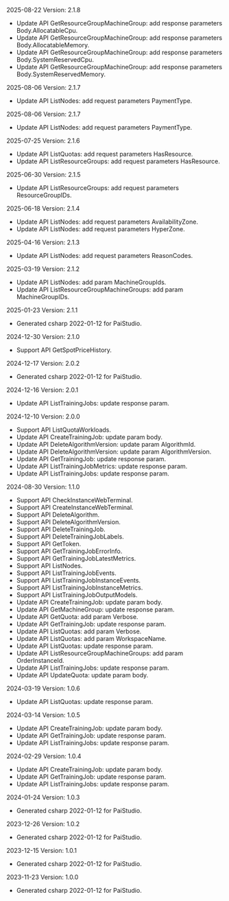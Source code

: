 2025-08-22 Version: 2.1.8
- Update API GetResourceGroupMachineGroup: add response parameters Body.AllocatableCpu.
- Update API GetResourceGroupMachineGroup: add response parameters Body.AllocatableMemory.
- Update API GetResourceGroupMachineGroup: add response parameters Body.SystemReservedCpu.
- Update API GetResourceGroupMachineGroup: add response parameters Body.SystemReservedMemory.


2025-08-06 Version: 2.1.7
- Update API ListNodes: add request parameters PaymentType.


2025-08-06 Version: 2.1.7
- Update API ListNodes: add request parameters PaymentType.


2025-07-25 Version: 2.1.6
- Update API ListQuotas: add request parameters HasResource.
- Update API ListResourceGroups: add request parameters HasResource.


2025-06-30 Version: 2.1.5
- Update API ListResourceGroups: add request parameters ResourceGroupIDs.


2025-06-18 Version: 2.1.4
- Update API ListNodes: add request parameters AvailabilityZone.
- Update API ListNodes: add request parameters HyperZone.


2025-04-16 Version: 2.1.3
- Update API ListNodes: add request parameters ReasonCodes.


2025-03-19 Version: 2.1.2
- Update API ListNodes: add param MachineGroupIds.
- Update API ListResourceGroupMachineGroups: add param MachineGroupIDs.


2025-01-23 Version: 2.1.1
- Generated csharp 2022-01-12 for PaiStudio.

2024-12-30 Version: 2.1.0
- Support API GetSpotPriceHistory.


2024-12-17 Version: 2.0.2
- Generated csharp 2022-01-12 for PaiStudio.

2024-12-16 Version: 2.0.1
- Update API ListTrainingJobs: update response param.


2024-12-10 Version: 2.0.0
- Support API ListQuotaWorkloads.
- Update API CreateTrainingJob: update param body.
- Update API DeleteAlgorithmVersion: update param AlgorithmId.
- Update API DeleteAlgorithmVersion: update param AlgorithmVersion.
- Update API GetTrainingJob: update response param.
- Update API ListTrainingJobMetrics: update response param.
- Update API ListTrainingJobs: update response param.


2024-08-30 Version: 1.1.0
- Support API CheckInstanceWebTerminal.
- Support API CreateInstanceWebTerminal.
- Support API DeleteAlgorithm.
- Support API DeleteAlgorithmVersion.
- Support API DeleteTrainingJob.
- Support API DeleteTrainingJobLabels.
- Support API GetToken.
- Support API GetTrainingJobErrorInfo.
- Support API GetTrainingJobLatestMetrics.
- Support API ListNodes.
- Support API ListTrainingJobEvents.
- Support API ListTrainingJobInstanceEvents.
- Support API ListTrainingJobInstanceMetrics.
- Support API ListTrainingJobOutputModels.
- Update API CreateTrainingJob: update param body.
- Update API GetMachineGroup: update response param.
- Update API GetQuota: add param Verbose.
- Update API GetTrainingJob: update response param.
- Update API ListQuotas: add param Verbose.
- Update API ListQuotas: add param WorkspaceName.
- Update API ListQuotas: update response param.
- Update API ListResourceGroupMachineGroups: add param OrderInstanceId.
- Update API ListTrainingJobs: update response param.
- Update API UpdateQuota: update param body.


2024-03-19 Version: 1.0.6
- Update API ListQuotas: update response param.


2024-03-14 Version: 1.0.5
- Update API CreateTrainingJob: update param body.
- Update API GetTrainingJob: update response param.
- Update API ListTrainingJobs: update response param.


2024-02-29 Version: 1.0.4
- Update API CreateTrainingJob: update param body.
- Update API GetTrainingJob: update response param.
- Update API ListTrainingJobs: update response param.


2024-01-24 Version: 1.0.3
- Generated csharp 2022-01-12 for PaiStudio.

2023-12-26 Version: 1.0.2
- Generated csharp 2022-01-12 for PaiStudio.

2023-12-15 Version: 1.0.1
- Generated csharp 2022-01-12 for PaiStudio.

2023-11-23 Version: 1.0.0
- Generated csharp 2022-01-12 for PaiStudio.

